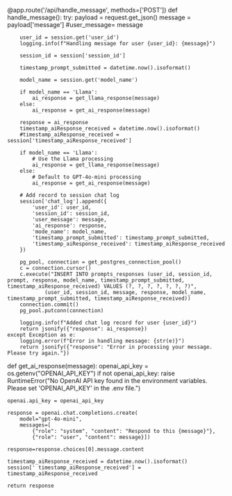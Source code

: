 @app.route('/api/handle_message', methods=['POST'])
def handle_message():
    try:
        payload = request.get_json()
        message = payload['message']
        #user_message= message
        
        user_id = session.get('user_id')
        logging.info(f"Handling message for user {user_id}: {message}")
        
        session_id = session['session_id']
        
        timestamp_prompt_submitted = datetime.now().isoformat()
        
        model_name = session.get('model_name') 
        
        if model_name == 'Llama':
            ai_response = get_llama_response(message)
        else:
            ai_response = get_ai_response(message)

        response = ai_response
        timestamp_aiResponse_received = datetime.now().isoformat()
        #timestamp_aiResponse_received = session['timestamp_aiResponse_received']
        
        if model_name == 'Llama':
            # Use the Llama processing
            ai_response = get_llama_response(message)
        else:
            # Default to GPT-4o-mini processing
            ai_response = get_ai_response(message)
        
        # Add record to session chat log
        session['chat_log'].append({
            'user_id': user_id,
            'session_id': session_id,
            'user_message': message,
            'ai_response': response,
            'mode_name': model_name,
            'timestamp_prompt_submitted': timestamp_prompt_submitted,
            'timestamp_aiResponse_received': timestamp_aiResponse_received
        })
        
        pg_pool, connection = get_postgres_connection_pool()
        c = connection.cursor()
        c.execute("INSERT INTO prompts_responses (user_id, session_id, prompt, response, model_name, timestamp_prompt_submitted, timestamp_aiResponse_received) VALUES (?, ?, ?, ?, ?, ?, ?)", 
                (user_id, session_id, message, response, model_name, timestamp_prompt_submitted, timestamp_aiResponse_received))
        connection.commit()
        pg_pool.putconn(connection)
        
        logging.info(f"Added chat log record for user {user_id}")
        return jsonify({"response": ai_response})
    except Exception as e:
        logging.error(f"Error in handling message: {str(e)}")
        return jsonify({"response": "Error in processing your message. Please try again."})
    

def get_ai_response(message):
    openai_api_key = os.getenv("OPENAI_API_KEY")
    if not openai_api_key:
        raise RuntimeError("No OpenAI API key found in the environment variables. Please set 'OPENAI_API_KEY' in the .env file.")

    openai.api_key = openai_api_key

    response = openai.chat.completions.create(
        model="gpt-4o-mini",
        messages=[
            {"role": "system", "content": "Respond to this {message}"},
            {"role": "user", "content": message}])

    response=response.choices[0].message.content

    timestamp_aiResponse_received = datetime.now().isoformat()
    session[' timestamp_aiResponse_received'] =  timestamp_aiResponse_received

    return response